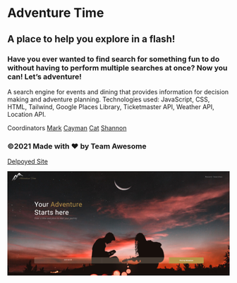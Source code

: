 # Adventure Time

## A place to help you explore in a flash!

### Have you ever wanted to find search for something fun to do without having to perform multiple searches at once? Now you can! Let’s adventure!

A search engine for events and dining that provides information for decision making and adventure planning.
Technologies used: JavaScript, CSS, HTML, Tailwind, Google Places Library, Ticketmaster API, Weather API, Location API.

Coordinators
[Mark](https://github.com/mjos7)
[Cayman](https://github.com/MaziveVelocity)
[Cat](https://github.com/cat-bh)
[Shannon](https://github.com/ShannonDukes)

### ©️2021 Made with ❤️ by Team Awesome

[Delpoyed Site](https://mjos7.github.io/adventure-time/)

![Welcome to Adventure Time](assets/img/adventure-time-photo.png)
